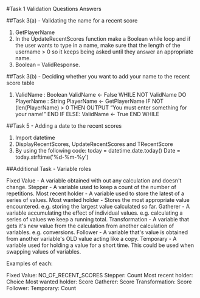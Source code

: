 #Task 1 Validation Questions Answers

##Task 3(a) - Validating the name for a recent score

1.	GetPlayerName
2.	In the UpdateRecentScores function make a Boolean while loop and if the user wants to type in a name, make sure that the length of the username > 0 so it keeps being asked until they answer an appropriate name.
3.	Boolean – ValidResponse.

##Task 3(b) - Deciding whether you want to add your name to the recent score table

1.	ValidName : Boolean
	ValidName <- False
	WHILE NOT ValidName DO
	PlayerName : String
	PlayerName <- GetPlayerName
		IF NOT (len(PlayerName) > 0 THEN
			OUTPUT  “You must enter something for your name!”
			END IF
		ELSE:
			ValidName <- True
			END WHILE

##Task 5 - Adding a date to the recent scores

1.	Import datetime
2.	DisplayRecentScores, UpdateRecentScores and TRecentScore
3.	By using the following code:
  today = datetime.date.today()
  Date = today.strftime('%d-%m-%y')

##Additional Task - Variable roles

Fixed Value - A variable obtained with out any calculation and doesn't change.
Stepper - A variable used to keep a count of the number of repetitions.
Most recent holder - A variable used to store the latest of a series of values.
Most wanted holder - Stores the most appropriate value encountered. e.g. storing the largest value calculated so far.
Gatherer - A variable accumulating the effect of individual values. e.g. calculating a series of values we keep a running total.
Transformation - A variable that gets it's new value from the calculation from another calculation of variables. e.g. conversions.
Follower - A variable that's value is obtained from another variable's OLD value acting like a copy.
Temporary - A variable used for holding a value for a short time. This could be used when swapping values of variables.

Examples of each:

Fixed Value: NO_OF_RECENT_SCORES
Stepper: Count
Most recent holder:  Choice
Most wanted holder: Score
Gatherer: Score
Transformation: Score
Follower:
Temporary: Count 